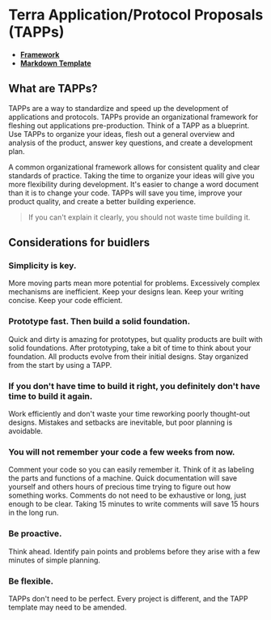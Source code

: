 # Terra Application/Protocol Proposals (TAPPs)

- [**Framework**](./tapps.md)
- [**Markdown Template**](./template.md)

## What are TAPPs?

TAPPs are a way to standardize and speed up the development of applications and protocols. TAPPs provide an organizational framework for fleshing out applications pre-production. Think of a TAPP as a blueprint.  Use TAPPs to organize your ideas, flesh out a general overview and analysis of the product, answer key questions, and create a development plan. 

 A common organizational framework allows for consistent quality and clear standards of practice. Taking the time to organize your ideas will give you more flexibility during development. It's easier to change a word document than it is to change your code. TAPPs will save you time, improve your product quality, and create a better building experience. 

> If you can't explain it clearly, you should not waste time building it. 

## Considerations for buidlers

### Simplicity is key.

More moving parts mean more potential for problems. Excessively complex mechanisms are inefficient. Keep your designs lean. Keep your writing concise. Keep your code efficient. 

### Prototype fast. Then build a solid foundation. 

Quick and dirty is amazing for prototypes, but quality products are built with solid foundations. After prototyping, take a bit of time to think about your foundation. All products evolve from their initial designs. Stay organized from the start by using a TAPP.

### If you don't have time to build it right, you definitely don't have time to build it again. 

Work efficiently and don't waste your time reworking poorly thought-out designs. Mistakes and setbacks are inevitable, but poor planning is avoidable. 

### You will not remember your code a few weeks from now. 

Comment your code so you can easily remember it. Think of it as labeling the parts and functions of a machine. Quick documentation will save yourself and others hours of precious time trying to figure out how something works. Comments do not need to be exhaustive or long, just enough to be clear. Taking 15 minutes to write comments will save 15 hours in the long run.

### Be proactive.

Think ahead. Identify pain points and problems before they arise with a few minutes of simple planning. 

### Be flexible. 

TAPPs don't need to be perfect. Every project is different, and the TAPP template may need to be amended.
